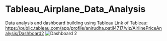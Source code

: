 # Tableau_Airplane_Data_Analysis
Data analysis and dashboard building using Tableau
Link of Tableau:
https://public.tableau.com/app/profile/anirudha.patil4717/viz/AirlinePriceAnalysis/Dashboard2
![Dashboard 2](https://user-images.githubusercontent.com/97689134/215011238-3ecfefd1-0f4b-4cc9-8806-fa16c1acf14f.png)
